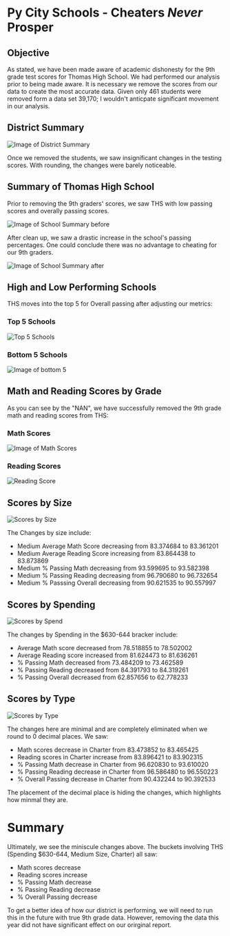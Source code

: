 # Py City Schools - Cheaters *Never* Prosper
## Objective
As stated, we have been made aware of academic dishonesty for the 9th grade test scores for Thomas High School. We had performed our analysis prior to being made aware. It is necessary we remove the scores from our data to create the most accurate data. Given only 461 students were removed form a data set 39,170; I wouldn't anticpate significant movement in our analysis. 
## District Summary
![Image of District Summary](https://github.com/jraguDataGuy/School_District_Analysis/blob/main/Resources/District_Summary.png)

Once we removed the students, we saw insignificant changes in the testing scores. With rounding, the changes were barely noticeable. 
## Summary of Thomas High School
Prior to removing the 9th graders' scores, we saw THS with low passing scores and overally passing scores.

![Image of School Summary before](https://github.com/jraguDataGuy/School_District_Analysis/blob/main/Resources/School_summary-before.png)

After clean up, we saw a drastic increase in the school's passing percentages. One could conclude there was no advantage to cheating for our 9th graders.

![Image of School Summary after](https://github.com/jraguDataGuy/School_District_Analysis/blob/main/Resources/school_summary_after.png)

## High and Low Performing Schools
THS moves into the top 5 for Overall passing after adjusting our metrics:
### Top 5 Schools
![Top 5 Schools](https://github.com/jraguDataGuy/School_District_Analysis/blob/main/Resources/Top_5.png)

### Bottom 5 Schools
![Image of bottom 5](https://github.com/jraguDataGuy/School_District_Analysis/blob/main/Resources/Bottom%205%20Schools.png)

## Math and Reading Scores by Grade
As you can see by the "NAN", we have successfully removed the 9th grade math and reading scores from THS:

### Math Scores
![Image of Math Scores](https://github.com/jraguDataGuy/School_District_Analysis/blob/main/Resources/Math_Scores_by_Grade.png)

### Reading Scores
![Reading Score](https://github.com/jraguDataGuy/School_District_Analysis/blob/main/Resources/Reading_Scores_by_School.png)

## Scores by Size
![Scores by Size](https://github.com/jraguDataGuy/School_District_Analysis/blob/main/Resources/Scores_By_Size.png)

The Changes by size include:
- Medium Average Math Score decreasing from 83.374684 to 83.361201
- Medium Average Reading Score increasing from 83.864438 to 83.873869
- Medium % Passing Math decreasing from 93.599695 to 93.582398
- Medium % Passing Reading decreasing from 96.790680 to 96.732654
- Medium % Passsing Overall decreasing from 90.621535 to 90.557997

## Scores by Spending

![Scores by Spend](https://github.com/jraguDataGuy/School_District_Analysis/blob/main/Resources/Scores_By_Spending.png)

The changes by Spending in the $630-644 bracker include:
- Average Math score decreased from 78.518855 to 78.502002
- Average Reading score increased from 81.624473 to 81.636261
- % Passing Math decreased from 73.484209 to 73.462589
- % Passing Reading decreased from 84.391793 to 84.319261
- % Passing Overall decreased from 62.857656 to 62.778233

## Scores by Type

![Scores by Type](https://github.com/jraguDataGuy/School_District_Analysis/blob/main/Resources/Scores_By_Type.png)

The changes here are minimal and are completely eliminated when we round to 0 decimal places. We saw:
- Math scores decrease in Charter from 83.473852 to 83.465425
- Reading scores in Charter increase from 83.896421 to 83.902315
- % Passing Math decrease in Charter from 96.620830 to 93.610020
- % Passing Reading decrease in Charter from 96.586480 to 96.550223
- % Overall Passing decrease in Charter from 90.432244 to 90.392533

The placement of the decimal place is hiding the changes, which highlights how minmal they are.

# Summary
Ultimately, we see the miniscule changes above. The buckets involving THS (Spending $630-644, Medium Size, Charter) all saw:
- Math scores decrease
- Reading scores increase
- % Passing Math decrease
- % Passing Reading decrease
- % Overall Passing decrease

To get a better idea of how our district is performing, we will need to run this in the future with true 9th grade data. However, removing the data this year did not have significant effect on our orirginal report. 
